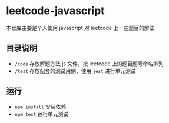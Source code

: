 # leetcode-javascript

本仓库主要是个人使用 javascript 对 leetcode 上一些题目的解法

## 目录说明

- `/code` 存放解题方法 js 文件，按 leetcode 上的题目题号命名排列
- `/test` 存放配套的测试用例，使用 `jest` 进行单元测试

## 运行
- `npm install` 安装依赖
- `npm test` 运行单元测试
